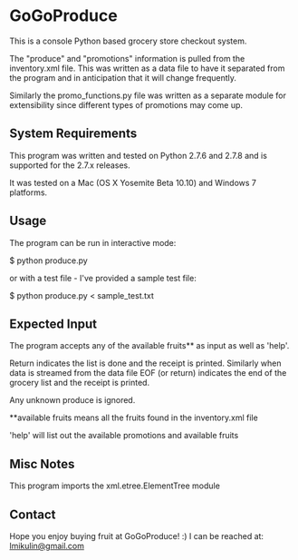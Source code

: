 GoGoProduce
===========
This is a console Python based grocery store checkout system.

The "produce" and "promotions" information is pulled from the inventory.xml file. This was written as a data file to have it separated from the program and in anticipation that it will change frequently.

Similarly the promo_functions.py file was written as a separate module for extensibility since different types of promotions may come up.

System Requirements
-------------------
This program was written and tested on Python 2.7.6 and 2.7.8 and is supported for the 2.7.x releases.

It was tested on a Mac (OS X Yosemite Beta 10.10) and Windows 7 platforms.

Usage
-----
The program can be run in interactive mode:

$ python produce.py

or with a test file - I've provided a sample test file:

$ python produce.py < sample_test.txt 

Expected Input
--------------
The program accepts any of the available fruits** as input as well as 'help'.

Return indicates the list is done and the receipt is printed. Similarly when data is streamed from the data file EOF (or return) indicates the end of the grocery list and the receipt is printed.

Any unknown produce is ignored.

**available fruits means all the fruits found in the inventory.xml file

'help' will list out the available promotions and available fruits

Misc Notes
----------
This program imports the xml.etree.ElementTree module

Contact
-------
Hope you enjoy buying fruit at GoGoProduce! :)
I can be reached at: lmikulin@gmail.com
